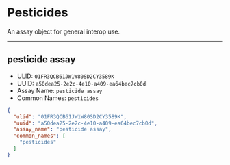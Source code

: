 #  Pesticides

An assay object for general interop use.

----------------------------------------

##  pesticide assay

* ULID: `01FR3QCB61JW1W80SD2CY3589K`
* UUID: `a50dea25-2e2c-4e10-a409-ea64bec7cb0d`
* Assay Name: `pesticide assay`
* Common Names: `pesticides`

```json
{
  "ulid": "01FR3QCB61JW1W80SD2CY3589K",
  "uuid": "a50dea25-2e2c-4e10-a409-ea64bec7cb0d",
  "assay_name": "pesticide assay",
  "common_names": [
    "pesticides"
  ]
}
```